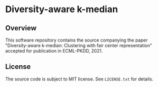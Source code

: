 # Diversity-aware k-median

## Overview
This software repository contains the source companying the paper
"Diversity-aware k-median: Clustering with fair center representation" accepted
for publication in ECML-PKDD, 2021.

## License
The source code is subject to MIT license. See `LICENSE.txt` for details.
